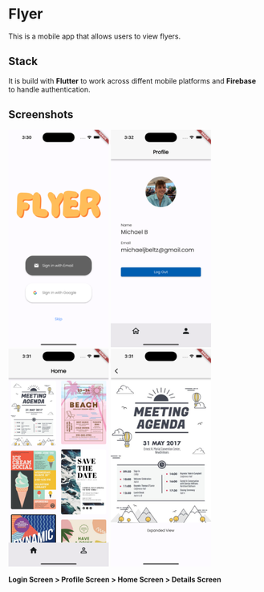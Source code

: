 # Flyer

This is a mobile app that allows users to view flyers. 

## Stack
It is build with **Flutter** to work across diffent mobile platforms and **Firebase** to handle authentication.

## Screenshots

<img src="./assets/screenshots/login.png" width="200" /> <img src="./assets/screenshots/profile.png" width="200" /> <img src="./assets/screenshots/home.png" width="200" /> <img src="./assets/screenshots/details.png" width="200" />

**Login Screen > Profile Screen > Home Screen > Details Screen**
